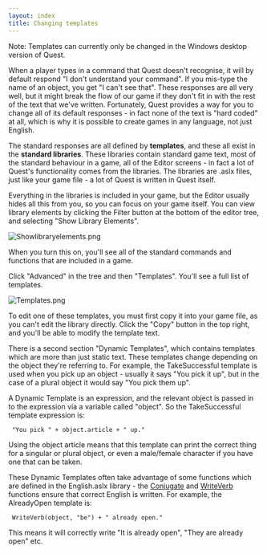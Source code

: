 ```yaml
---
layout: index
title: Changing templates
---
```


<div class="alert alert-info">
Note: Templates can currently only be changed in the Windows desktop version of Quest.

</div>

When a player types in a command that Quest doesn't recognise, it will by default respond "I don't understand your command". If you mis-type the name of an object, you get "I can't see that". These responses are all very well, but it might break the flow of our game if they don't fit in with the rest of the text that we've written. Fortunately, Quest provides a way for you to change all of its default responses - in fact none of the text is "hard coded" at all, which is why it is possible to create games in any language, not just English.

The standard responses are all defined by **templates**, and these all exist in the **standard libraries**. These libraries contain standard game text, most of the standard behaviour in a game, all of the Editor screens - in fact a lot of Quest's functionality comes from the libraries. The libraries are .aslx files, just like your game file - a lot of Quest is written in Quest itself.

Everything in the libraries is included in your game, but the Editor usually hides all this from you, so you can focus on your game itself. You can view library elements by clicking the Filter button at the bottom of the editor tree, and selecting "Show Library Elements".

![](images/Showlibraryelements.png "Showlibraryelements.png")

When you turn this on, you'll see all of the standard commands and functions that are included in a game.

Click "Advanced" in the tree and then "Templates". You'll see a full list of templates.

![](images/Templates.png "Templates.png")

To edit one of these templates, you must first copy it into your game file, as you can't edit the library directly. Click the "Copy" button in the top right, and you'll be able to modify the template text.

There is a second section "Dynamic Templates", which contains templates which are more than just static text. These templates change depending on the object they're referring to. For example, the TakeSuccessful template is used when you pick up an object - usually it says "You pick it up", but in the case of a plural object it would say "You pick them up".

A Dynamic Template is an expression, and the relevant object is passed in to the expression via a variable called "object". So the TakeSuccessful template expression is:

     "You pick " + object.article + " up."

Using the object article means that this template can print the correct thing for a singular or plural object, or even a male/female character if you have one that can be taken.

These Dynamic Templates often take advantage of some functions which are defined in the English.aslx library - the [Conjugate](functions/corelibrary/conjugate.html) and [WriteVerb](functions/corelibrary/writeverb.html) functions ensure that correct English is written. For example, the AlreadyOpen template is:

     WriteVerb(object, "be") + " already open."

This means it will correctly write "It is already open", "They are already open" etc.
